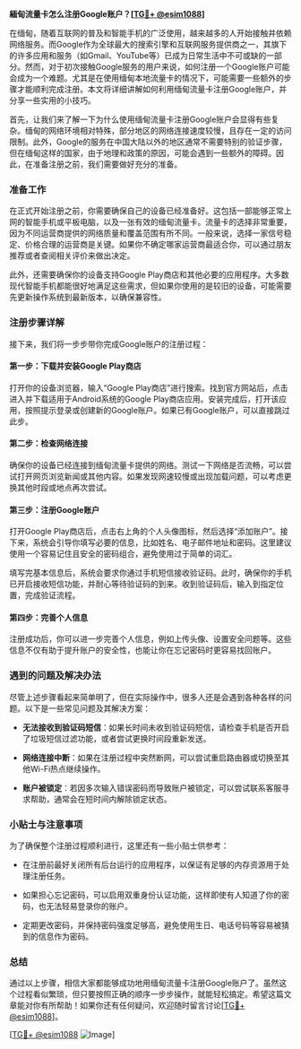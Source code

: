 **緬甸流量卡怎么注册Google账户？[[TG💪+ @esim1088](https://t.me/s/esim1088)]**

在缅甸，随着互联网的普及和智能手机的广泛使用，越来越多的人开始接触并依赖网络服务。而Google作为全球最大的搜索引擎和互联网服务提供商之一，其旗下的许多应用和服务（如Gmail、YouTube等）已成为日常生活中不可或缺的一部分。然而，对于初次接触Google服务的用户来说，如何注册一个Google账户可能会成为一个难题。尤其是在使用缅甸本地流量卡的情况下，可能需要一些额外的步骤才能顺利完成注册。本文将详细讲解如何利用缅甸流量卡注册Google账户，并分享一些实用的小技巧。

首先，让我们来了解一下为什么使用缅甸流量卡注册Google账户会显得有些复杂。缅甸的网络环境相对特殊，部分地区的网络连接速度较慢，且存在一定的访问限制。此外，Google的服务在中国大陆以外的地区通常不需要特别的验证步骤，但在缅甸这样的国家，由于地理和政策的原因，可能会遇到一些额外的障碍。因此，在准备注册之前，我们需要做好充分的准备。

### 准备工作

在正式开始注册之前，你需要确保自己的设备已经准备好。这包括一部能够正常上网的智能手机或平板电脑，以及一张有效的缅甸流量卡。流量卡的选择非常重要，因为不同运营商提供的网络质量和覆盖范围有所不同。一般来说，选择一家信号稳定、价格合理的运营商是关键。如果你不确定哪家运营商最适合你，可以通过朋友推荐或者查阅相关评价来做出决定。

此外，还需要确保你的设备支持Google Play商店和其他必要的应用程序。大多数现代智能手机都能很好地满足这些需求，但如果你使用的是较旧的设备，可能需要先更新操作系统到最新版本，以确保兼容性。

### 注册步骤详解

接下来，我们将一步步带你完成Google账户的注册过程：

#### 第一步：下载并安装Google Play商店
打开你的设备浏览器，输入“Google Play商店”进行搜索。找到官方网站后，点击进入并下载适用于Android系统的Google Play商店应用。安装完成后，打开该应用，按照提示登录或创建新的Google账户。如果已有Google账户，可以直接跳过此步。

#### 第二步：检查网络连接
确保你的设备已经连接到缅甸流量卡提供的网络。测试一下网络是否流畅，可以尝试打开网页浏览新闻或其他内容。如果发现网速较慢或出现加载问题，可以考虑更换其他时段或地点再次尝试。

#### 第三步：注册Google账户
打开Google Play商店后，点击右上角的个人头像图标，然后选择“添加账户”。接下来，系统会引导你填写必要的信息，比如姓名、电子邮件地址和密码。这里建议使用一个容易记住且安全的密码组合，避免使用过于简单的词汇。

填写完基本信息后，系统会要求你通过手机短信接收验证码。此时，确保你的手机已开启接收短信功能，并耐心等待验证码的到来。收到验证码后，输入到指定位置，完成验证流程。

#### 第四步：完善个人信息
注册成功后，你可以进一步完善个人信息，例如上传头像、设置安全问题等。这些信息不仅有助于提升账户的安全性，也能让你在忘记密码时更容易找回账户。

### 遇到的问题及解决办法

尽管上述步骤看起来简单明了，但在实际操作中，很多人还是会遇到各种各样的问题。以下是一些常见问题及其解决方案：

- **无法接收到验证码短信**：如果长时间未收到验证码短信，请检查手机是否开启了垃圾短信过滤功能，或者尝试更换时间段重新发送。
  
- **网络连接中断**：如果在注册过程中突然断网，可以尝试重启路由器或切换至其他Wi-Fi热点继续操作。

- **账户被锁定**：若因多次输入错误密码而导致账户被锁定，可以尝试联系客服寻求帮助，通常会在短时间内解除锁定状态。

### 小贴士与注意事项

为了确保整个注册过程顺利进行，这里还有一些小贴士供参考：

- 在注册前最好关闭所有后台运行的应用程序，以保证有足够的内存资源用于处理注册任务。
  
- 如果担心忘记密码，可以启用双重身份认证功能，这样即使有人知道了你的密码，也无法轻易登录你的账户。

- 定期更改密码，并保持密码强度足够高，避免使用生日、电话号码等容易被猜到的信息作为密码。

### 总结

通过以上步骤，相信大家都能够成功地用缅甸流量卡注册Google账户了。虽然这个过程看似繁琐，但只要按照正确的顺序一步步操作，就能轻松搞定。希望这篇文章能对你有所帮助！如果你还有任何疑问，欢迎随时留言讨论[[TG💪+ @esim1088](https://t.me/s/esim1088)]。

[[TG💪+ @esim1088](https://t.me/s/esim1088) ![Image](https://i.postimg.cc/4NQfJmqS/Snipaste-2025-05-13-00-14-12.png)]